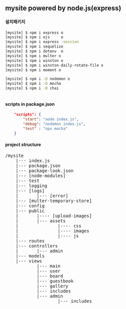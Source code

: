 ## mysite powered by node.js(express)

#### 설치패키지

```bash
[mysite] $ npm i express o
[mysite] $ npm i ejs     o
[mysite] $ npm i express -session
[mysite] $ npm i sequelize
[mysite] $ npm i dotenv  o
[mysite] $ npm i multer o
[mysite] $ npm i winston o
[mysite] $ npm i winston-daily-rotate-file o
[mysite] $ npm i moment o

[mysite] $ npm i -D nodemon o
[mysite] $ npm i -D mocha
[mysite] $ npm i -D chai



```

#### scripts in package.json

```json
    "scripts": {
        "start": "node index.js",
        "debug": "nodemon index.js",
        "test" : "npx mocha"
    }
```

#### project structure
<pre>
/mysite
    |--- index.js
    |--- package.json
    |--- package-look.json
    |--- [node-modules]
    |--- test
    |--- logging
    |--- [logs]
    |       |--- [error]
    |--- [multer-temporary-store]
    |--- config
    |--- public
    |       |---- [upload-images]
    |       |--- assets
    |               |---- css
    |               |---- images
    |               |---- js
    |--- routes
    |--- controllers
    |       |--- admin
    |--- models
    |--- views
            |--- main
            |--- user
            |--- board
            |--- guestbook
            |--- gallery
            |--- includes
            |--- admin
                    |--- includes
</pre>